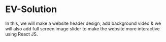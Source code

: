 # EV-Solution
In this, we will make a website header design, add background video &amp; we will also add full screen image slider to make the website more interactive using React JS.
